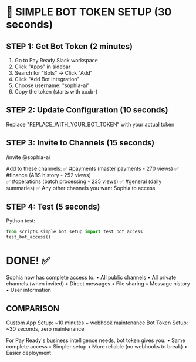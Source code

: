 # 🚀 SIMPLE BOT TOKEN SETUP (30 seconds)

## STEP 1: Get Bot Token (2 minutes)

1. Go to Pay Ready Slack workspace
2. Click "Apps" in sidebar
3. Search for "Bots" → Click "Add"
4. Click "Add Bot Integration"
5. Choose username: "sophia-ai"
6. Copy the token (starts with xoxb-)

## STEP 2: Update Configuration (10 seconds)

Replace "REPLACE_WITH_YOUR_BOT_TOKEN" with your actual token

## STEP 3: Invite to Channels (15 seconds)

/invite @sophia-ai

Add to these channels:
✅ #payments (master payments - 270 views)
✅ #finance (ABS history - 252 views)  
✅ #operations (batch processing - 235 views)
✅ #general (daily summaries)
✅ Any other channels you want Sophia to access

## STEP 4: Test (5 seconds)

Python test:

```python
from scripts.simple_bot_setup import test_bot_access
test_bot_access()
```

# DONE! ✅

Sophia now has complete access to:
• All public channels
• All private channels (when invited)
• Direct messages
• File sharing
• Message history
• User information

## COMPARISON

Custom App Setup: ~10 minutes + webhook maintenance
Bot Token Setup: ~30 seconds, zero maintenance

For Pay Ready's business intelligence needs, bot token gives you:
• Same complete access
• Simpler setup
• More reliable (no webhooks to break)
• Easier deployment
